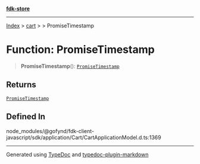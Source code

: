 [**fdk-store**](../../../README.md)
***

[Index](../../../API.md) > [cart](../../README.md) > [<internal>](../README.md) > PromiseTimestamp

# Function: PromiseTimestamp

> **PromiseTimestamp**(): [`PromiseTimestamp`](../type-aliases/type-alias.PromiseTimestamp.md)

## Returns

[`PromiseTimestamp`](../type-aliases/type-alias.PromiseTimestamp.md)

## Defined In

node\_modules/@gofynd/fdk-client-javascript/sdk/application/Cart/CartApplicationModel.d.ts:1369

***
Generated using [TypeDoc](https://typedoc.org/) and [typedoc-plugin-markdown](https://www.npmjs.com/package/typedoc-plugin-markdown)
